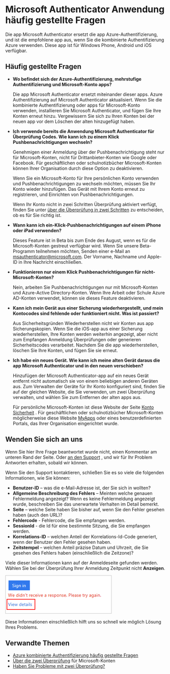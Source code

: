 <properties
    pageTitle="Microsoft-Authentifizierung app häufig gestellte Fragen"
    description="Enthält eine Liste von häufig gestellte Fragen und Antworten, die im Zusammenhang mit der Microsoft-Authentication-app und Azure kombinierte Authentifizierung."
    services="multi-factor-authentication"
    documentationCenter=""
    authors="kgremban"
    manager="femila"
    editor="pblachar, librown"/>

<tags
    ms.service="multi-factor-authentication"
    ms.workload="identity"
    ms.tgt_pltfrm="na"
    ms.devlang="na"
    ms.topic="article"
    ms.date="10/13/2016"
    ms.author="kgremban"/>

# <a name="microsoft-authenticator-application-faq"></a>Microsoft Authenticator Anwendung häufig gestellte Fragen

Die app Microsoft Authenticator ersetzt die app Azure-Authentifizierung, und ist die empfohlene app aus, wenn Sie die kombinierte Authentifizierung Azure verwenden. Diese app ist für Windows Phone, Android und iOS verfügbar.

## <a name="frequently-asked-questions"></a>Häufig gestellte Fragen

- **Wo befindet sich der Azure-Authentifizierung, mehrstufige Authentifizierung und Microsoft-Konto apps?**

    Die app Microsoft Authenticator ersetzt miteinander dieser apps. Azure Authentifizierung auf Microsoft Authenticator aktualisiert. Wenn Sie die kombinierte Authentifizierung oder apps für Microsoft-Konto verwenden, installieren Sie Microsoft Authenticator, und fügen Sie Ihre Konten erneut hinzu. Vergewissern Sie sich zu Ihren Konten bei der neuen app vor dem Löschen der alten hinzugefügt haben.

- **Ich verwende bereits die Anwendung Microsoft Authenticator für Überprüfung Codes. Wie kann ich zu einem Klick Pushbenachrichtigungen wechseln?**  

    Genehmigen einer Anmeldung über der Pushbenachrichtigung steht nur für Microsoft-Konten, nicht für Drittanbieter-Konten wie Google oder Facebook. Für geschäftlichen oder schulnotizbücher Microsoft-Konten können Ihrer Organisation durch diese Option zu deaktivieren.

    Wenn Sie ein Microsoft-Konto für Ihre persönlichen Konto verwenden und Pushbenachrichtigungen zu wechseln möchten, müssen Sie Ihr Konto wieder hinzufügen. Das Gerät mit Ihrem Konto erneut zu registrieren, und Einrichten von Pushbenachrichtigungen.  

    Wenn Ihr Konto nicht in zwei Schritten Überprüfung aktiviert verfügt, finden Sie unter [über die Überprüfung in zwei Schritten](https://support.microsoft.com/help/12408/microsoft-account-about-two-step-verification) zu entscheiden, ob es für Sie richtig ist.  

- **Wann kann ich ein-Klick-Pushbenachrichtigungen auf einem iPhone oder iPad verwenden?**  

    Dieses Feature ist in Beta bis zum Ende des August, wenn es für die Microsoft-Konten gestreut verfügbar wird. Wenn Sie unsere Beta-Programm teilnehmen möchten, Senden einer e-Mail an msauthenticator@microsoft.com. Der Vorname, Nachname und Apple-ID in Ihre Nachricht einschließen.  

- **Funktionieren nur einem Klick Pushbenachrichtigungen für nicht-Microsoft-Konten?**  

    Nein, arbeiten Sie Pushbenachrichtigungen nur mit Microsoft-Konten und Azure-Active Directory-Konten. Wenn Ihre Arbeit oder Schule Azure AD-Konten verwendet, können sie dieses Feature deaktivieren.  

- **Kann ich mein Gerät aus einer Sicherung wiederhergestellt, und mein Kontocodes sind fehlende oder funktioniert nicht. Was ist passiert?**  

    Aus Sicherheitsgründen Wiederherstellen nicht wir Konten aus app Sicherungskopien. Wenn Sie die iOS-app aus einer Sicherung wiederherstellen, Ihre Konten werden weiterhin angezeigt, aber nicht zum Empfangen Anmeldung Überprüfungen oder generieren Sicherheitscodes verarbeitet. Nachdem Sie die app wiederherstellen, löschen Sie Ihre Konten, und fügen Sie sie erneut.

- **Ich habe ein neues Gerät. Wie kann ich meine alten Gerät daraus die app Microsoft Authenticator und in den neuen verschieben?**

    Hinzufügen der Microsoft Authenticator-app auf ein neues Gerät entfernt nicht automatisch sie von einem beliebigen anderen Geräten aus. Zum Verwalten der Geräte für Ihr Konto konfiguriert sind, finden Sie auf der gleichen Website, die Sie verwenden, um zwei Überprüfung verwalten, und wählen Sie zum Entfernen der alten apps aus.

    Für persönliche Microsoft-Konten ist diese Website der Seite [Konto Sicherheit](https://account.microsoft.com/security) . Für geschäftlichen oder schulnotizbücher Microsoft-Konten möglicherweise diese Website [MyApps](https://myapps.microsoft.com) oder eines benutzerdefinierten Portals, das Ihrer Organisation eingerichtet wurde.

## <a name="contact-us"></a>Wenden Sie sich an uns

Wenn Sie hier Ihre Frage beantwortet wurde nicht, einen Kommentar am unteren Rand der Seite. Oder [an den Support](https://support.microsoft.com/contactus) , und wir für Ihr Problem Antworten erhalten, sobald wir können.

Wenn Sie den Support kontaktieren, schließen Sie es so viele die folgenden Informationen, wie Sie können:

- **Benutzer-ID** – was die e-Mail-Adresse ist, der Sie sich in wollten?
- **Allgemeine Beschreibung des Fehlers** – Meinten welche genauen Fehlermeldung angezeigt?  Wenn es keine Fehlermeldung angezeigt wurde, beschreiben Sie das unerwartete Verhalten im Detail bemerkt.
- **Seite** – welche Seite haben Sie bisher auf, wenn Sie den Fehler gesehen haben (auch den URL)?
- **Fehlercode** - Fehlercode, die Sie empfangen werden.
- **SessionId** - die Id für eine bestimmte Sitzung, die Sie empfangen werden.
- **Korrelations-ID** – welchen Anteil der Korrelations-Id-Code generiert, wenn der Benutzer den Fehler gesehen haben.
- **Zeitstempel** – welchen Anteil präzise Datum und Uhrzeit, die Sie gesehen des Fehlers haben (einschließlich die Zeitzone)?

Viele dieser Informationen kann auf der Anmeldeseite gefunden werden. Wählen Sie bei der Überprüfung Ihrer Anmeldung Zeitpunkt nicht **Anzeigen**.

![Melden Sie sich Fehlerdetails](./media/multi-factor-authentication-end-user-troubleshoot/view_details.png)

Diese Informationen einschließlich hilft uns so schnell wie möglich Lösung Ihres Problems.

## <a name="related-topics"></a>Verwandte Themen

- [Azure kombinierte Authentifizierung häufig gestellte Fragen](multi-factor-authentication-faq.md)  
- [Über die zwei Überprüfung](https://support.microsoft.com/help/12408/microsoft-account-about-two-step-verification) für Microsoft-Konten
- [Haben Sie Probleme mit zwei Überprüfung?](multi-factor-authentication-end-user-troubleshoot.md)
